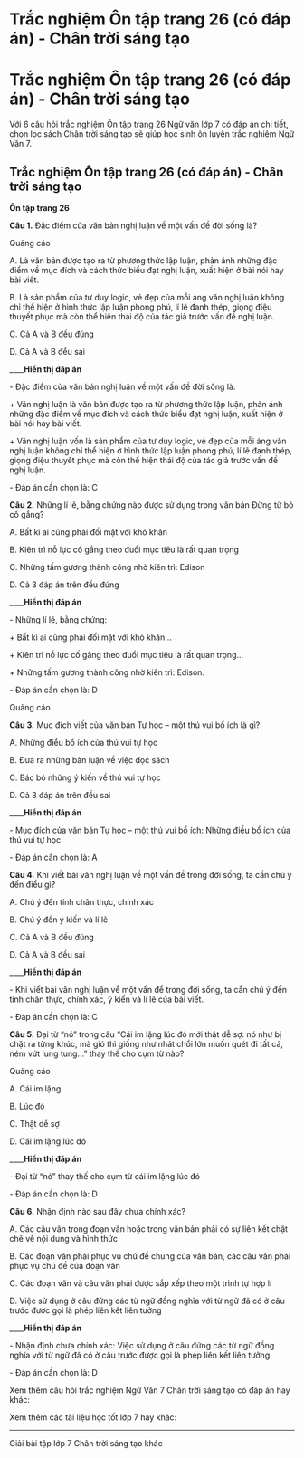 # Trắc nghiệm Ôn tập trang 26 (có đáp án) - Chân trời sáng tạo

# Trắc nghiệm Ôn tập trang 26 (có đáp án) - Chân trời sáng tạo

Với 6 câu hỏi trắc nghiệm Ôn tập trang 26 Ngữ văn lớp 7 có đáp án chi tiết, chọn lọc sách Chân trời sáng tạo sẽ giúp học sinh ôn luyện trắc nghiệm Ngữ Văn 7.

## Trắc nghiệm Ôn tập trang 26 (có đáp án) - Chân trời sáng tạo

**Ôn tập trang 26**

**Câu 1.** Đặc điểm của văn bản nghị luận về một vấn đề đời sống là?

Quảng cáo

A. Là văn bản được tạo ra từ phương thức lập luận, phản ánh những đặc điểm về mục đích và cách thức biểu đạt nghị luận, xuất hiện ở bài nói hay bài viết. 

B. Là sản phẩm của tư duy logic, vẻ đẹp của mỗi áng văn nghị luận không chỉ thể hiện ở hình thức lập luận phong phú, lí lẽ đanh thép, giọng điệu thuyết phục mà còn thể hiện thái độ của tác giả trước vấn đề nghị luận. 

C. Cả A và B đều đúng

D. Cả A và B đều sai

____**Hiển thị đáp án**

\- Đặc điểm của văn bản nghị luận về một vấn đề đời sống là:

\+ Văn nghị luận là văn bản được tạo ra từ phương thức lập luận, phản ánh những đặc điểm về mục đích và cách thức biểu đạt nghị luận, xuất hiện ở bài nói hay bài viết. 

\+ Văn nghị luận vốn là sản phẩm của tư duy logic, vẻ đẹp của mỗi áng văn nghị luận không chỉ thể hiện ở hình thức lập luận phong phú, lí lẽ đanh thép, giọng điệu thuyết phục mà còn thể hiện thái độ của tác giả trước vấn đề nghị luận. 

\- Đáp án cần chọn là: C

**Câu 2.** Những lí lẽ, bằng chứng nào được sử dụng trong văn bản Đừng từ bỏ cố gắng?

A. Bất kì ai cũng phải đối mặt với khó khăn

B. Kiên trì nỗ lực cố gắng theo đuổi mục tiêu là rất quan trọng

C. Những tấm gương thành công nhờ kiên trì: Edison

D. Cả 3 đáp án trên đều đúng

____**Hiển thị đáp án**

\- Những lí lẽ, bằng chứng:

\+ Bất kì ai cũng phải đối mặt với khó khăn…

\+ Kiên trì nỗ lực cố gắng theo đuổi mục tiêu là rất quan trọng…

\+ Những tấm gương thành công nhờ kiên trì: Edison.

\- Đáp án cần chọn là: D

Quảng cáo

**Câu 3.** Mục đích viết của văn bản Tự học – một thú vui bổ ích là gì?

A. Những điều bổ ích của thú vui tự học

B. Đưa ra những bàn luận về việc đọc sách

C. Bác bỏ những ý kiến về thú vui tự học

D. Cả 3 đáp án trên đều sai

____**Hiển thị đáp án**

\- Mục đích của văn bản Tự học – một thú vui bổ ích: Những điều bổ ích của thú vui tự học

\- Đáp án cần chọn là: A

**Câu 4.** Khi viết bài văn nghị luận về một vấn đề trong đời sống, ta cần chú ý đến điều gì?

A. Chú ý đến tính chân thực, chính xác

B. Chú ý đến ý kiến và lí lẽ

C. Cả A và B đều đúng

D. Cả A và B đều sai

____**Hiển thị đáp án**

\- Khi viết bài văn nghị luận về một vấn đề trong đời sống, ta cần chú ý đến tính chân thực, chính xác, ý kiến và lí lẽ của bài viết. 

\- Đáp án cần chọn là: C

**Câu 5.** Đại từ “nó” trong câu “Cái im lặng lúc đó mới thật dễ sợ: nó như bị chặt ra từng khúc, mà gió thì giống như nhát chổi lớn muốn quét đi tất cả, ném vứt lung tung…” thay thế cho cụm từ nào?

Quảng cáo

A. Cái im lặng

B. Lúc đó

C. Thật dễ sợ

D. Cái im lặng lúc đó

____**Hiển thị đáp án**

\- Đại từ “nó” thay thế cho cụm từ cái im lặng lúc đó

\- Đáp án cần chọn là: D

**Câu 6.** Nhận định nào sau đây chưa chính xác?

A. Các câu văn trong đoạn văn hoặc trong văn bản phải có sự liên kết chặt chẽ về nội dung và hình thức

B. Các đoạn văn phải phục vụ chủ đề chung của văn bản, các câu văn phải phục vụ chủ đề của đoạn văn

C. Các đoạn văn và câu văn phải được sắp xếp theo một trình tự hợp lí

D. Việc sử dụng ở câu đứng các từ ngữ đồng nghĩa với từ ngữ đã có ở câu trước được gọi là phép liên kết liên tưởng

____**Hiển thị đáp án**

\- Nhận định chưa chính xác: Việc sử dụng ở câu đứng các từ ngữ đồng nghĩa với từ ngữ đã có ở câu trước được gọi là phép liên kết liên tưởng

\- Đáp án cần chọn là: D

Xem thêm câu hỏi trắc nghiệm Ngữ Văn 7 Chân trời sáng tạo có đáp án hay khác:

Xem thêm các tài liệu học tốt lớp 7 hay khác:

* * *

Giải bài tập lớp 7 Chân trời sáng tạo khác
